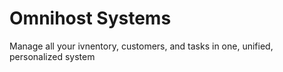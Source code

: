 # Omnihost Systems

Manage all your ivnentory, customers, and tasks in one, unified, personalized system
